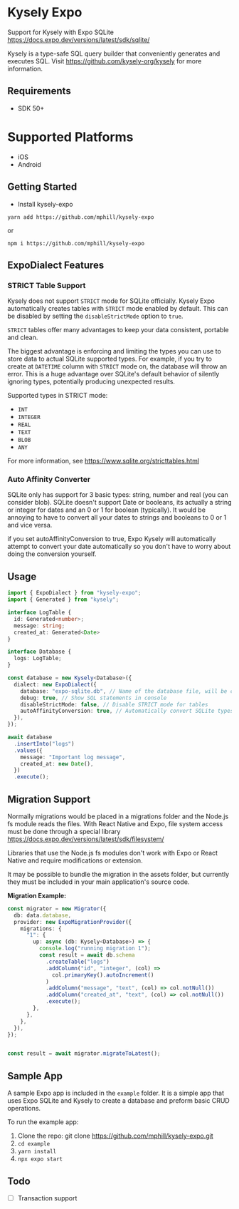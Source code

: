 # Kysely Expo
Support for Kysely with Expo SQLite https://docs.expo.dev/versions/latest/sdk/sqlite/

Kysely is a type-safe SQL query builder that conveniently generates and executes SQL. Visit https://github.com/kysely-org/kysely for more information.


## Requirements
* SDK 50+

# Supported Platforms
* iOS
* Android

## Getting Started
- Install kysely-expo

`yarn add https://github.com/mphill/kysely-expo`

or 

`npm i https://github.com/mphill/kysely-expo`


## ExpoDialect Features

### STRICT Table Support

Kysely does not support `STRICT` mode for SQLite officially.  Kysely Expo automatically creates tables with `STRICT` mode enabled by default.  This can be disabled by setting the `disableStrictMode` option to `true`.

`STRICT` tables offer many advantages to keep your data consistent, portable and clean.

The biggest advantage is enforcing and limiting the types you can use to store data to actual SQLite supported types. For example, if you try to create at `DATETIME` column with `STRICT` mode on, the database will throw an error. This is a huge advantage over SQLite's default behavior of silently ignoring types, potentially producing unexpected results.

Supported types in STRICT mode:

- `INT`
- `INTEGER`
- `REAL`
- `TEXT`
- `BLOB`
- `ANY`

For more information, see https://www.sqlite.org/stricttables.html

### Auto Affinity Converter

SQLite only has support for 3 basic types: string, number and real (you can consider blob).  SQLite doesn't support Date or booleans, its actually a string or integer for dates and an 0 or 1 for boolean (typically).  It would be annoying to have to convert all your dates to strings and booleans to 0 or 1 and vice versa.

if you set autoAffinityConversion to true, Expo Kysely will automatically attempt to convert your date automatically so you don't have to worry about doing the conversion yourself.

## Usage

```ts
import { ExpoDialect } from "kysely-expo";
import { Generated } from "kysely";

interface LogTable {
  id: Generated<number>;
  message: string;
  created_at: Generated<Date>
}

interface Database {
  logs: LogTable;
}

const database = new Kysely<Database>({
  dialect: new ExpoDialect({
    database: "expo-sqlite.db", // Name of the database file, will be created if it doesn't exist.
    debug: true, // Show SQL statements in console
    disableStrictMode: false, // Disable STRICT mode for tables
    autoAffinityConversion: true, // Automatically convert SQLite types to JS types
  }),
});

await database
  .insertInto("logs")
  .values({
    message: "Important log message",
    created_at: new Date(),
  })
  .execute();
```

## Migration Support

Normally migrations would be placed in a migrations folder and the Node.js fs module reads the files. With React Native and Expo, file system access must be done through a special library https://docs.expo.dev/versions/latest/sdk/filesystem/

Libraries that use the Node.js fs modules don't work with Expo or React Native and require modifications or extension.

It may be possible to bundle the migration in the assets folder, but currently they must be included in your main application's source code.

**Migration Example:**


```ts
const migrator = new Migrator({
  db: data.database,
  provider: new ExpoMigrationProvider({
    migrations: {
      "1": {
        up: async (db: Kysely<Database>) => {
          console.log("running migration 1");
          const result = await db.schema
            .createTable("logs")
            .addColumn("id", "integer", (col) =>
              col.primaryKey().autoIncrement()
            )
            .addColumn("message", "text", (col) => col.notNull())
            .addColumn("created_at", "text", (col) => col.notNull())
            .execute();
        },
      },
    },
  }),
});


const result = await migrator.migrateToLatest();

```

## Sample App

A sample Expo app is included in the `example` folder.  It is a simple app that uses Expo SQLite and Kysely to create a database and preform basic CRUD operations.

To run the example app:

1. Clone the repo: git clone https://github.com/mphill/kysely-expo.git
2. `cd example`
3. `yarn install`
4. `npx expo start`

## Todo

- [ ] Transaction support